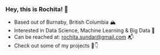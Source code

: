 ### Hey, this is Rochita! 👋

- Based out of Burnaby, British Columbia 🏔️
- Interested in Data Science, Machine Learning & Big Data 🌱
- Can be reached at: rochita.sundar@gmail.com 📬
- Check out some of my projects 🔭👇
